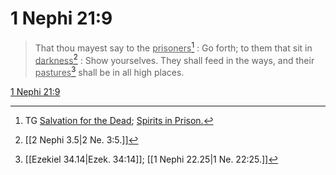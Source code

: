 # 1 Nephi 21:9

> That thou mayest say to the <u>prisoners</u>[^a] : Go forth; to them that sit in <u>darkness</u>[^b] : Show yourselves. They shall feed in the ways, and their <u>pastures</u>[^c] shall be in all high places.

[1 Nephi 21:9](https://www.churchofjesuschrist.org/study/scriptures/bofm/1-ne/21?lang=eng&id=p9#p9)


[^a]: TG [Salvation for the Dead](https://www.churchofjesuschrist.org/study/scriptures/tg/salvation-for-the-dead?lang=eng); [Spirits in Prison.](https://www.churchofjesuschrist.org/study/scriptures/tg/spirits-in-prison?lang=eng)
[^b]: [[2 Nephi 3.5|2 Ne. 3:5.]]
[^c]: [[Ezekiel 34.14|Ezek. 34:14]]; [[1 Nephi 22.25|1 Ne. 22:25.]]
